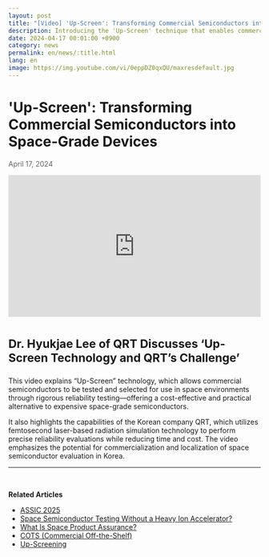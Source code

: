 ```yaml
---
layout: post
title: "[Video] 'Up-Screen': Transforming Commercial Semiconductors into Space-Grade Devices"
description: Introducing the 'Up-Screen' technique that enables commercial semiconductors to be used in space. Dr. Hyukjae Lee from QRT explains how femtosecond laser-based testing enhances reliability and supports localization.
date: 2024-04-17 00:01:00 +0900
category: news
permalink: en/news/:title.html
lang: en
image: https://img.youtube.com/vi/0eppDZ0qxQU/maxresdefault.jpg
---
```


# 'Up-Screen': Transforming Commercial Semiconductors into Space-Grade Devices

<p style="color: #666666">April 17, 2024</p>

<style>.embed-container { position: relative; padding-bottom: 56.25%; height: 0; overflow: hidden; max-width: 100%; } .embed-container iframe, .embed-container object, .embed-container embed { position: absolute; top: 0; left: 0; width: 100%; height: 100%; }</style><div class='embed-container'><iframe src='https://www.youtube.com/embed/0eppDZ0qxQU' frameborder='0' allowfullscreen></iframe></div>

<script type="application/ld+json">
{
  "@context": "https://schema.org",
  "@type": "VideoObject",
  "name": "'Up-Screen': Transforming Commercial Semiconductors into Space-Grade Devices",
  "description": "Dr. Hyukjae Lee from QRT explains how Up-Screen technology enables commercial semiconductors to be used in space through reliability testing and femtosecond laser-based simulation.",
  "thumbnailUrl": "https://img.youtube.com/vi/0eppDZ0qxQU/maxresdefault.jpg",
  "uploadDate": "2024-04-17",
  "contentUrl": "https://www.youtube.com/watch?v=0eppDZ0qxQU",
  "embedUrl": "https://www.youtube.com/embed/0eppDZ0qxQU"
}
</script>


<br>

<p style="font-size:23px"><b>Dr. Hyukjae Lee of QRT Discusses ‘Up-Screen Technology and QRT’s Challenge’</b></p>

<p>This video explains “Up-Screen” technology, which allows commercial semiconductors to be tested and selected for use in space environments through rigorous reliability testing—offering a cost-effective and practical alternative to expensive space-grade semiconductors.</p>
<p>It also highlights the capabilities of the Korean company QRT, which utilizes femtosecond laser-based radiation simulation technology to perform precise reliability evaluations while reducing time and cost. The video emphasizes the potential for commercialization and localization of space semiconductor evaluation in Korea.</p>

-------------------------------------

<br/>

**Related Articles**
- [ASSIC 2025](/en/news/ASSIC2025.html)
- [Space Semiconductor Testing Without a Heavy Ion Accelerator?](/en/news/우주반도체테스트.html)
- [What Is Space Product Assurance?](/en/article/8.-EEE.html)
- [COTS (Commercial Off-the-Shelf)](/en/article/5.COTS.html)
- [Up-Screening](/en/article/12.upScreening.html)
